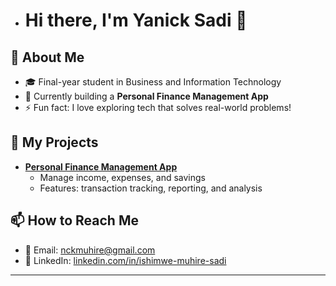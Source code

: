 - # Hi there, I'm Yanick Sadi 👋

## 🚀 About Me
- 🎓 Final-year student in Business and Information Technology
- 🌱 Currently building a **Personal Finance Management App**
- ⚡ Fun fact: I love exploring tech that solves real-world problems!

## 🌟 My Projects
- [**Personal Finance Management App**](https://github.com/Yanick-sadi/Personal-Finance-App)
  - Manage income, expenses, and savings
  - Features: transaction tracking, reporting, and analysis

## 📫 How to Reach Me
- 📧 Email: [nckmuhire@gmail.com](mailto:nckmuhire@gmail.com)
- 🔗 LinkedIn: [linkedin.com/in/ishimwe-muhire-sadi](https://www.linkedin.com/in/ishimwe-muhire-sadi/)

---


